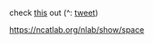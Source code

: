 check [this](https://www.ams.org/journals/bull/2001-38-04/S0273-0979-01-00913-2/S0273-0979-01-00913-2.pdf) out (^: [tweet](https://x.com/plain_simon/status/1767110144591065408?s=20)) 

https://ncatlab.org/nlab/show/space

